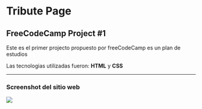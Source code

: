 <h1>Tribute Page</h1>

<h2>FreeCodeCamp Project #1</h2>

<p>Este es el primer projecto propuesto por freeCodeCamp es un plan de estudios</p>
<p>Las tecnologias utilizadas fueron: <b>HTML</b> y <b>CSS</b><p>
  
 <hr>
 <h3>Screenshot del sitio web</h3>
<img src="https://awesomescreenshot.s3.amazonaws.com/image/1849999/6194469-19465a0b6ccec3395999d88917961957.png?X-Amz-Algorithm=AWS4-HMAC-SHA256&X-Amz-Credential=AKIAJSCJQ2NM3XLFPVKA%2F20210217%2Fus-east-1%2Fs3%2Faws4_request&X-Amz-Date=20210217T215438Z&X-Amz-Expires=28800&X-Amz-SignedHeaders=host&X-Amz-Signature=925a8c5c8056b5ebd32bc16f4eb5b5947f5a0f0c3e871e5780359dbde5323f6a">
